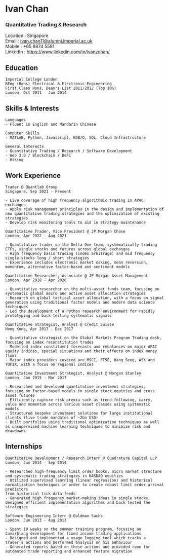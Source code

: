 # **Ivan Chan**
### Quantitative Trading & Research

Location : Singapore\
Email    : ivan.chan11@alumni.imperial.ac.uk\
Mobile   : +65 8874 5581\
LinkedIn : https://www.linkedin.com/in/ivanzchan/

Education
---------------------------------------------------------------------------------------------------------
```
Imperial College London
BEng (Hons) Electrical & Electronic Engineering
First Class Hons, Dean's List 2011/2012 (Top 10%)
London, Oct 2011 - Jun 2014
```

Skills & Interests
---------------------------------------------------------------------------------------------------------
```
Languages
- Fluent in English and Mandarin Chinese

Computer Skills
- MATLAB, Python, Javascript, KDB/Q, SQL, Cloud Infrastructure

General Interests
- Quantitative Trading / Research / Software Development
- Web 3.0 / Blockchain / DeFi
- Hiking

```

Work Experience
---------------------------------------------------------------------------------------------------------
```
Trader @ Quantlab Group
Singapore, Sep 2021 - Present

- Live coverage of high frequency algorithmic trading in APAC exchanges
- Apply risk management principles in the design and implementation of new quantitative trading strategies and the optimization of existing strategies
- Develop risk monitoring tools to aid in strategy maintenance

```

```
Quantitative Trader, Vice President @ JP Morgan Chase
London, Apr 2022 - Aug 2021

- Quantitative trader on the Delta One team, systematically trading ETFs, single stocks and futures across global exchanges
- High frequency basis trading (index arbitrage) and mid frequency single stocks long / short strategies
- Experience includes electronic market making, mean reversion, momentum, alternative factor-based and sentiment models

```

```
Quantitative Researcher, Associate @ JP Morgan Asset Management
London, Apr 2018 - Apr 2020

- Quantitative researcher on the multi-asset funds team, focusing on systematic global macro and active asset allocation strategies
- Research on global tactical asset allocation, with a focus on signal generation using traditional factor models and modern data science techniques
- Led the development of a Python research environment for rapidly prototyping and back-testing systematic signals

```

```
Quantitative Strategist, Analyst @ Credit Suisse
Hong Kong, Apr 2017 - Dec 2017

- Quantitative strategist on the Global Markets Program Trading desk, focusing on index reconstitution trades
- Modelled index constituent forecasts and rebalances on major APAC equity indices, special situations and their effects on index money flows
- Major index providers covered are MSCI, FTSE, Hang Seng, ASX and TOPIX, with a focus on regional indices

```

```
Quantitative Investment Strategist, Analyst @ Morgan Stanley
London, Jan 2015 - Mar 2017

- Researched and developed quantitative investment strategies, focusing on factor-based models in single stock equities and cross asset futures
- Efficiently capture risk premia such as trend-following, carry, value and momentum across various asset classes using systematic models
- Structured bespoke investment solutions for large institutional clients (live trade mandates of ~2bn USD)
- Built portfolios using traditional optimization techniques as well as unsupervised machine learning techniques to minimize risk and drawdowns

```

Internships
---------------------------------------------------------------------------------------------------------
```
Quantitative Development / Research Intern @ Quadrature Capital LLP
London, Jun 2014 - Sep 2014

- Researched high-frequency limit order books, micro market structure and systematic trading strategies in NASDAQ equities
- Utilized supervised learning (linear regression) and historical normalization techniques in order to create robust limit order arrival predictors
from historical tick data feeds
- Generated high frequency market-making ideas in single stocks, designed efficient implementation algorithms and back tested the strategies

```

```
Software Engineering Intern @ Goldman Sachs
London, Jun 2013 - Aug 2013

- Spent 10 weeks on the summer training program, focusing on Java/Slang development for fixed income trading applications
- Designed and implemented a usage logging tool which tracks a trader’s actions and performed analysis on his behaviour
- Generated reports based on these actions and provided room for automated trade reporting and enhanced feature migration

```
